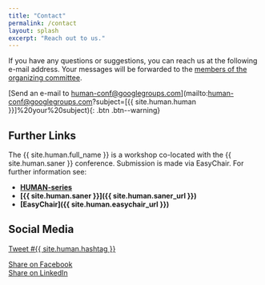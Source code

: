 ```yaml
---
title: "Contact"
permalink: /contact
layout: splash
excerpt: "Reach out to us."
---
```

<div id="fb-root"></div>
<script async defer crossorigin="anonymous" src="https://connect.facebook.net/hu_HU/sdk.js#xfbml=1&version=v12.0" nonce="6O4FDXGM"></script>

If you have any questions or suggestions, you can reach us at the following e-mail address. Your messages will be forwarded to the [members of the organizing committee](./organization).

[Send an e-mail to human-conf@googlegroups.com](mailto:human-conf@googlegroups.com?subject=[{{ site.human.human }}]%20your%20subject){: .btn .btn--warning}

## Further Links

The {{ site.human.full_name }} is a workshop co-located with the {{ site.human.saner }} conference. Submission is made via EasyChair. For further information see:

+ **[HUMAN-series](https://human-conf.github.io/)**
+ **[{{ site.human.saner }}]({{ site.human.saner_url }})**
+ **[EasyChair]({{ site.human.easychair_url }})**

## Social Media

<div class="three-column">

  <a class="twitter-hashtag-button"
    href="https://twitter.com/intent/tweet?text=See%20you%20%20at%20%23{{ site.human.hashtag }}"
    data-show-count="false"
    data-size="large">
  Tweet #{{ site.human.hashtag }}</a>
  <script async src="https://platform.twitter.com/widgets.js" charset="utf-8"></script>

</div>

<div class="three-column">
  <div class="fb-share-button" data-href="{{ site.human.url }}" data-layout="button" data-size="large"><a target="_blank" href="https://www.facebook.com/sharer/sharer.php?u={{ site.human.url }}" class="fb-xfbml-parse-ignore">Share on Facebook</a></div>
</div>

<div class="three-column">
  <a class="btn btn--info btn--large" href="https://www.linkedin.com/shareArticle?mini=true&url={{ site.human.url }}">Share on LinkedIn</a>
</div>
